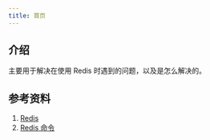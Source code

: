 ```yaml
---
title: 首页
---
```


## 介绍

主要用于解决在使用 Redis 时遇到的问题，以及是怎么解决的。



## 参考资料

1. [Redis](https://redis.io/documentation)
2. [Redis 命令](https://redis.io/commands)